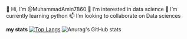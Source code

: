 👋 Hi, I’m @MuhammadAmin7860
👀 I’m interested in data science
🌱 I’m currently learning python
📫 I’m looking to collaborate on Data sciences


<b>my stats</b>
[![Top Langs](https://github-readme-stats.vercel.app/api/top-langs/?username=ismoilov299&hide=javascript,html)](https://github.com/anuraghazra/github-readme-stats) ![Anurag's GitHub stats](https://github-readme-stats.vercel.app/api?username=ismoilov299&hide=contribs,prs)
